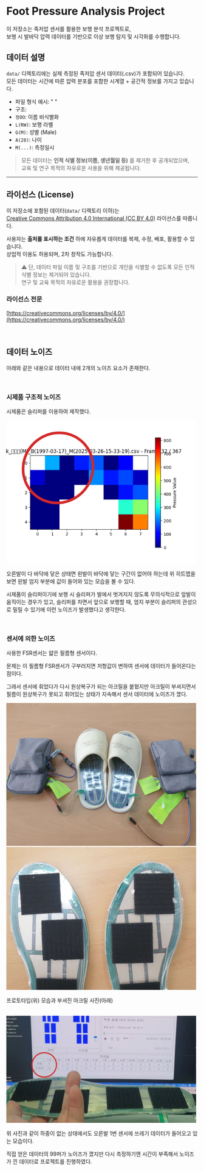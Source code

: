 # Foot Pressure Analysis Project

이 저장소는 족저압 센서를 활용한 보행 분석 프로젝트로,  
보행 시 발바닥 압력 데이터를 기반으로 이상 보행 탐지 및 시각화를 수행합니다.

## 데이터 설명

`data/` 디렉토리에는 실제 측정된 족저압 센서 데이터(.csv)가 포함되어 있습니다.  
모든 데이터는 시간에 따른 압력 분포를 포함한 시계열 + 공간적 정보를 가지고 있습니다.

- 파일 형식 예시:
" "
- 구조:
- `정OO`: 이름 비식별화
- `L(RW)`: 보행 라벨
- `G(M)`: 성별 (Male)
- `A(28)`: 나이
- `M(...)`: 측정일시

> 모든 데이터는 **인적 식별 정보(이름, 생년월일 등)** 를 제거한 후 공개되었으며,  
> 교육 및 연구 목적의 자유로운 사용을 위해 제공됩니다.

---

## 라이선스 (License)

이 저장소에 포함된 데이터(`data/` 디렉토리 이하)는  
[Creative Commons Attribution 4.0 International (CC BY 4.0)](https://creativecommons.org/licenses/by/4.0/) 라이선스를 따릅니다.

사용자는 **출처를 표시하는 조건** 하에 자유롭게 데이터를 복제, 수정, 배포, 활용할 수 있습니다.  
상업적 이용도 허용되며, 2차 창작도 가능합니다.

> ⚠ 단, 데이터 파일 이름 및 구조를 기반으로 개인을 식별할 수 없도록 모든 인적 식별 정보는 제거되어 있습니다.  
> 연구 및 교육 목적의 자유로운 활용을 권장합니다.


### 라이선스 전문

[https://creativecommons.org/licenses/by/4.0/](https://creativecommons.org/licenses/by/4.0/)


<br/>

## 데이터 노이즈 

아래와 같은 내용으로 데이터 내에  2개의 노이즈 요소가 존재한다.

<br/>

### 시제품 구조적 노이즈

시제품은 슬리퍼를 이용하여 제작했다.

<img src="../src_img/ML_B_noise.png" alt="plot01" width="500">

오른발이 다 바닥에 닿은 상태면 왼발이 바닥에 닿는 구간이 없어야 하는데 위 히트맵을 보면 왼발 엄지 부분에 값이 들어와 있는 모습을 볼 수 있다.

시제품이 슬리퍼이기에 보행 시 슬리퍼가 발에서 벗겨지지 않도록 무의식적으로 앞발이 움직이는 경우가 있고, 슬리퍼를 차면서 앞으로 보행할 때, 엄지 부분이 슬리퍼의 관성으로 밀릴 수 있기에 이런 노이즈가 발생했다고 생각한다.

<br/>

### 센서에 의한 노이즈

사용한 FSR센서는 얇은 필름형 센서이다.

문제는 이 필름형 FSR센서가 구부러지면 저항값이 변하여 센서에 데이터가 들어온다는 점이다.

그래서 센서에 휘었다가 다시 원상복구가 되는 아크릴을 붙혔지만 아크릴이 부셔지면서 필름이 원상복구가 못되고 휘어있는 상태가 지속해서 센서 데이터에 노이즈가 꼈다.


<img src="../src_img/ML_B_prototype.jpg" alt="plot01" width="500">

<img src="../src_img/ML_B_problem.jpg" alt="plot01" width="500">

프로토타입(위) 모습과 부셔진 아크릴 사진(아래)

<br/>

<img src="../src_img/ML_B_sensor_noise.jpg" alt="plot01" width="500">

위 사진과 같이 하중이 없는 상태에서도 오른발 1번 센서에 쓰레기 데이터가 들어오고 있는 모습이다.

직접 얻은 데이터의 99퍼가 노이즈가 꼈지만 다시 측정하기엔 시간이 부족해서 노이즈가 낀 데이터로 프로젝트를 진행하였다.